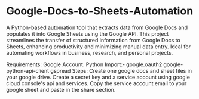 # Google-Docs-to-Sheets-Automation
A Python-based automation tool that extracts data from Google Docs and populates it into Google Sheets using the Google API. This project streamlines the transfer of structured information from Google Docs to Sheets, enhancing productivity and minimizing manual data entry. Ideal for automating workflows in business, research, and personal projects.

Requirements: 
Google Account. 
Python Import:- 
        google.oauth2
        google-python-api-client
        gspread
Steps:
Create one google docs and sheet files in your google drive.
Create a secret key and a service account using google cloud console's api and services.
Copy the service account email to your google sheet and paste in the share section.
